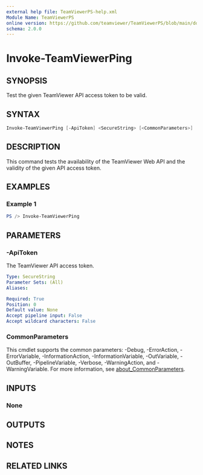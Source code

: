 ```yaml
---
external help file: TeamViewerPS-help.xml
Module Name: TeamViewerPS
online version: https://github.com/teamviewer/TeamViewerPS/blob/main/docs/Cmdlets_help/Invoke-TeamViewerPing.md
schema: 2.0.0
---
```


# Invoke-TeamViewerPing

## SYNOPSIS

Test the given TeamViewer API access token to be valid.

## SYNTAX

```powershell
Invoke-TeamViewerPing [-ApiToken] <SecureString> [<CommonParameters>]
```

## DESCRIPTION

This command tests the availability of the TeamViewer Web API and the validity
of the given API access token.

## EXAMPLES

### Example 1

```powershell
PS /> Invoke-TeamViewerPing
```

## PARAMETERS

### -ApiToken

The TeamViewer API access token.

```yaml
Type: SecureString
Parameter Sets: (All)
Aliases:

Required: True
Position: 0
Default value: None
Accept pipeline input: False
Accept wildcard characters: False
```

### CommonParameters

This cmdlet supports the common parameters: -Debug, -ErrorAction, -ErrorVariable, -InformationAction, -InformationVariable, -OutVariable, -OutBuffer, -PipelineVariable, -Verbose, -WarningAction, and -WarningVariable. For more information, see [about_CommonParameters](http://go.microsoft.com/fwlink/?LinkID=113216).

## INPUTS

### None

## OUTPUTS

## NOTES

## RELATED LINKS
